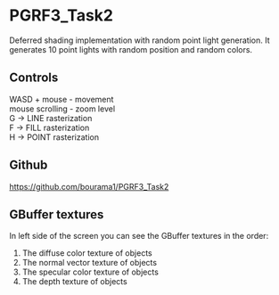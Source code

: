 # PGRF3_Task2
Deferred shading implementation with random point light generation.
It generates 10 point lights with random position and random colors.
## Controls
WASD + mouse - movement <br />
mouse scrolling - zoom level <br />
G -> LINE rasterization <br />
F -> FILL rasterization <br />
H -> POINT rasterization <br />
## Github
https://github.com/bourama1/PGRF3_Task2
## GBuffer textures
In left side of the screen you can see the GBuffer textures in the order: <br />
1. The diffuse color texture of objects
2. The normal vector texture of objects
3. The specular color texture of objects
4. The depth texture of objects